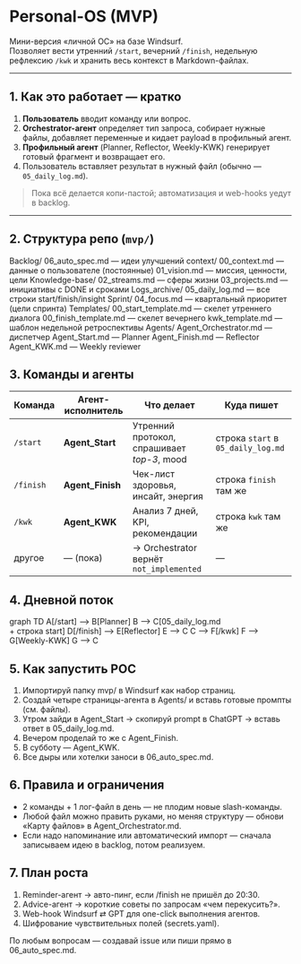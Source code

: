 # Personal-OS (MVP)

Мини-версия «личной ОС» на базе Windsurf.  
Позволяет вести утренний `/start`, вечерний `/finish`, недельную рефлексию `/kwk` и хранить весь контекст в Markdown-файлах.

---

## 1. Как это работает — кратко

1. **Пользователь** вводит команду или вопрос.  
2. **Orchestrator-агент** определяет тип запроса, собирает нужные файлы, добавляет переменные и кидает payload в профильный агент.  
3. **Профильный агент** (Planner, Reflector, Weekly-KWK) генерирует готовый фрагмент и возвращает его.  
4. Пользователь вставляет результат в нужный файл (обычно — `05_daily_log.md`).  

> Пока всё делается копи-пастой; автоматизация и web-hooks уедут в backlog.

---

## 2. Структура репо (`mvp/`)

Backlog/
  06_auto_spec.md        — идеи улучшений
context/
  00_context.md          — данные о пользователе (постоянные)
  01_vision.md           — миссия, ценности, цели
Knowledge-base/
  02_streams.md          — сферы жизни
  03_projects.md         — инициативы с DONE и сроками
Logs_archive/
  05_daily_log.md        — все строки start/finish/insight
Sprint/
  04_focus.md            — квартальный приоритет (цели спринта)
Templates/
  00_start_template.md   — скелет утреннего диалога
  00_finish_template.md  — скелет вечернего
  kwk_template.md        — шаблон недельной ретроспективы
Agents/
  Agent_Orchestrator.md  — диспетчер
  Agent_Start.md         — Planner
  Agent_Finish.md        — Reflector
  Agent_KWK.md           — Weekly reviewer

## 3. Команды и агенты
| Команда   | Агент-исполнитель | Что делает                                  | Куда пишет                         |
| --------- | ----------------- | ------------------------------------------- | ---------------------------------- |
| `/start`  | **Agent\_Start**  | Утренний протокол, спрашивает *top-3*, mood | строка `start` в `05_daily_log.md` |
| `/finish` | **Agent\_Finish** | Чек-лист здоровья, инсайт, энергия          | строка `finish` там же             |
| `/kwk`    | **Agent\_KWK**    | Анализ 7 дней, KPI, рекомендации            | строка `kwk` там же                |
| другое    | — (пока)          | → Orchestrator вернёт `not_implemented`     | —                                  |

## 4. Дневной поток
graph TD
    A[/start] --> B[Planner]
    B --> C[05_daily_log.md<br>+ строка start]
    D[/finish] --> E[Reflector]
    E --> C
    C --> F[/kwk]
    F --> G[Weekly-KWK]
    G --> C

## 5. Как запустить POC
1. Импортируй папку mvp/ в Windsurf как набор страниц.
2. Создай четыре страницы-агента в Agents/ и вставь готовые промпты (см. файлы).
3. Утром зайди в Agent_Start → скопируй prompt в ChatGPT → вставь ответ в 05_daily_log.md.
4. Вечером проделай то же с Agent_Finish.
5. В субботу — Agent_KWK.
6. Все дыры или хотелки заноси в 06_auto_spec.md.

## 6. Правила и ограничения
- 2 команды + 1 лог-файл в день — не плодим новые slash-команды.
- Любой файл можно править руками, но меняя структуру — обнови «Карту файлов» в Agent_Orchestrator.md.
- Если надо напоминание или автоматический импорт — сначала записываем идею в backlog, потом реализуем.

## 7. План роста
1. Reminder-агент → авто-пинг, если /finish не пришёл до 20:30.
2. Advice-агент → короткие советы по запросам «чем перекусить?».
3. Web-hook Windsurf ⇄ GPT для one-click выполнения агентов.
4. Шифрование чувствительных полей (secrets.yaml).

По любым вопросам — создавай issue или пиши прямо в 06_auto_spec.md.